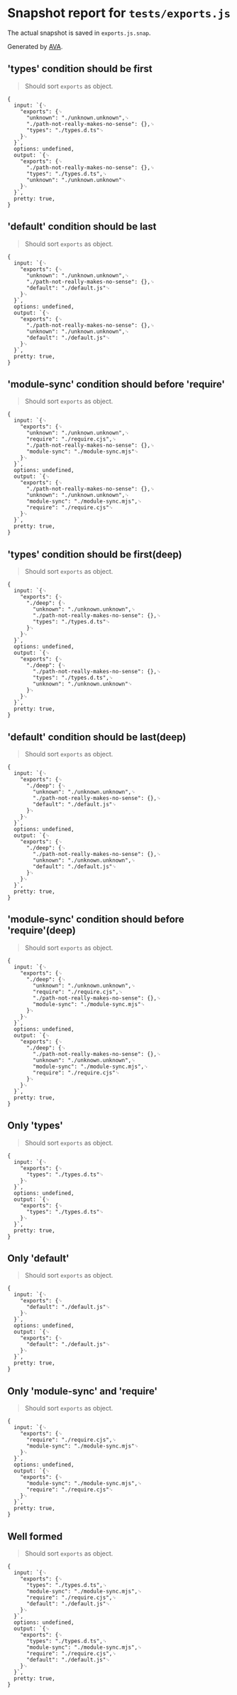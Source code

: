 # Snapshot report for `tests/exports.js`

The actual snapshot is saved in `exports.js.snap`.

Generated by [AVA](https://avajs.dev).

## 'types' condition should be first

> Should sort `exports` as object.

    {
      input: `{␊
        "exports": {␊
          "unknown": "./unknown.unknown",␊
          "./path-not-really-makes-no-sense": {},␊
          "types": "./types.d.ts"␊
        }␊
      }`,
      options: undefined,
      output: `{␊
        "exports": {␊
          "./path-not-really-makes-no-sense": {},␊
          "types": "./types.d.ts",␊
          "unknown": "./unknown.unknown"␊
        }␊
      }`,
      pretty: true,
    }

## 'default' condition should be last

> Should sort `exports` as object.

    {
      input: `{␊
        "exports": {␊
          "unknown": "./unknown.unknown",␊
          "./path-not-really-makes-no-sense": {},␊
          "default": "./default.js"␊
        }␊
      }`,
      options: undefined,
      output: `{␊
        "exports": {␊
          "./path-not-really-makes-no-sense": {},␊
          "unknown": "./unknown.unknown",␊
          "default": "./default.js"␊
        }␊
      }`,
      pretty: true,
    }

## 'module-sync' condition should before 'require'

> Should sort `exports` as object.

    {
      input: `{␊
        "exports": {␊
          "unknown": "./unknown.unknown",␊
          "require": "./require.cjs",␊
          "./path-not-really-makes-no-sense": {},␊
          "module-sync": "./module-sync.mjs"␊
        }␊
      }`,
      options: undefined,
      output: `{␊
        "exports": {␊
          "./path-not-really-makes-no-sense": {},␊
          "unknown": "./unknown.unknown",␊
          "module-sync": "./module-sync.mjs",␊
          "require": "./require.cjs"␊
        }␊
      }`,
      pretty: true,
    }

## 'types' condition should be first(deep)

> Should sort `exports` as object.

    {
      input: `{␊
        "exports": {␊
          "./deep": {␊
            "unknown": "./unknown.unknown",␊
            "./path-not-really-makes-no-sense": {},␊
            "types": "./types.d.ts"␊
          }␊
        }␊
      }`,
      options: undefined,
      output: `{␊
        "exports": {␊
          "./deep": {␊
            "./path-not-really-makes-no-sense": {},␊
            "types": "./types.d.ts",␊
            "unknown": "./unknown.unknown"␊
          }␊
        }␊
      }`,
      pretty: true,
    }

## 'default' condition should be last(deep)

> Should sort `exports` as object.

    {
      input: `{␊
        "exports": {␊
          "./deep": {␊
            "unknown": "./unknown.unknown",␊
            "./path-not-really-makes-no-sense": {},␊
            "default": "./default.js"␊
          }␊
        }␊
      }`,
      options: undefined,
      output: `{␊
        "exports": {␊
          "./deep": {␊
            "./path-not-really-makes-no-sense": {},␊
            "unknown": "./unknown.unknown",␊
            "default": "./default.js"␊
          }␊
        }␊
      }`,
      pretty: true,
    }

## 'module-sync' condition should before 'require'(deep)

> Should sort `exports` as object.

    {
      input: `{␊
        "exports": {␊
          "./deep": {␊
            "unknown": "./unknown.unknown",␊
            "require": "./require.cjs",␊
            "./path-not-really-makes-no-sense": {},␊
            "module-sync": "./module-sync.mjs"␊
          }␊
        }␊
      }`,
      options: undefined,
      output: `{␊
        "exports": {␊
          "./deep": {␊
            "./path-not-really-makes-no-sense": {},␊
            "unknown": "./unknown.unknown",␊
            "module-sync": "./module-sync.mjs",␊
            "require": "./require.cjs"␊
          }␊
        }␊
      }`,
      pretty: true,
    }

## Only 'types'

> Should sort `exports` as object.

    {
      input: `{␊
        "exports": {␊
          "types": "./types.d.ts"␊
        }␊
      }`,
      options: undefined,
      output: `{␊
        "exports": {␊
          "types": "./types.d.ts"␊
        }␊
      }`,
      pretty: true,
    }

## Only 'default'

> Should sort `exports` as object.

    {
      input: `{␊
        "exports": {␊
          "default": "./default.js"␊
        }␊
      }`,
      options: undefined,
      output: `{␊
        "exports": {␊
          "default": "./default.js"␊
        }␊
      }`,
      pretty: true,
    }

## Only 'module-sync' and 'require'

> Should sort `exports` as object.

    {
      input: `{␊
        "exports": {␊
          "require": "./require.cjs",␊
          "module-sync": "./module-sync.mjs"␊
        }␊
      }`,
      options: undefined,
      output: `{␊
        "exports": {␊
          "module-sync": "./module-sync.mjs",␊
          "require": "./require.cjs"␊
        }␊
      }`,
      pretty: true,
    }

## Well formed

> Should sort `exports` as object.

    {
      input: `{␊
        "exports": {␊
          "types": "./types.d.ts",␊
          "module-sync": "./module-sync.mjs",␊
          "require": "./require.cjs",␊
          "default": "./default.js"␊
        }␊
      }`,
      options: undefined,
      output: `{␊
        "exports": {␊
          "types": "./types.d.ts",␊
          "module-sync": "./module-sync.mjs",␊
          "require": "./require.cjs",␊
          "default": "./default.js"␊
        }␊
      }`,
      pretty: true,
    }
